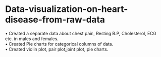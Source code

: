 # Data-visualization-on-heart-disease-from-raw-data
•	Created a separate data about chest pain, Resting B.P, Cholesterol, ECG etc. in males and females.
<br>
•	Created Pie charts for categorical columns of data.
<br>
•	Created violin plot, pair plot,joint plot, pie charts.

